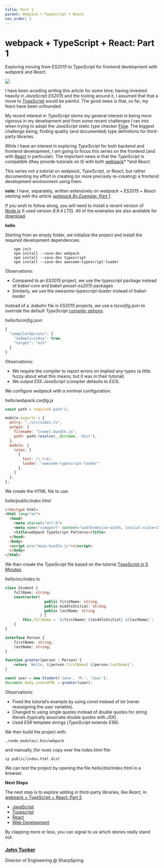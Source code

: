 ```yaml
---
title: Part 1
parent: Webpack + TypeScript + React
nav_order: 1
---
```



# webpack + TypeScript + React: Part 1

Exploring moving from *ES2015* to *TypeScript* for frontend development with
*webpack* and *React*.

![](https://cdn-images-1.medium.com/max/800/1*r5m7BmHh7EvJL2TfO-bUKQ.jpeg)

I have been avoiding writing this article for some time; having invested heavily
in *JavaScript* *ES2015* and the tooling around it, I assumed that that a move
to [TypeScript](https://www.typescriptlang.org/) would be painful. The good news
is that, so far, my fears have been unfounded.

My recent interest in *TypeScript* stems my general interest in being more
rigorous in my development and from some recent challenges I ran into when
trying to adopt the *JavaScript* static type checker [Flow](https://flow.org/).
The biggest challenge being, finding quality (and documented) type definitions
for third-party libraries.

While I have an interest in exploring *TypeScript* for both backend and frontend
development, I am going to focus this series on the frontend (and with
[React](https://reactjs.org/) in particular). The important news is that the
*TypeScript* is compatible (they provide tutorials on it) with both
[webpack](https://webpack.js.org/)* *and *React*.

This series not a tutorial on *webpack*, *TypeScript, *or* React*, but rather
documenting my effort in creating (or more precisely re-creating) a frontend
development environment using them.

**note**: I have, separately, written extensively on *webpack* + *ES2015* +
*React *starting with the article [webpack By Example: Part
1](https://medium.com/front-end-hacking/webpack-by-example-part-1-1d07bc42006a)*.*

If you wish to follow along, you will need to install a recent version of
[Node.js](https://nodejs.org/en/) (I used version *8.9.4 LTS*). All of the
examples are also available for
[download](https://github.com/larkintuckerllc/webpack-typescript-patterns).

**hello**

Starting from an empty folder, we initialize the project and install the
required development dependencies.
```shellsession
    npm init
    npm install --save-dev webpack
    npm install --save-dev typescript
    npm install --save-dev awesome-typescript-loader
```

Observations:

* Compared to an *ES2015* project, we use the *typescript* package instead of
*babel-core* and *babel-preset-es2015* packages
* Similarly, we use the *awesome-typescript-loader* instead of *babel-loader*

Instead of a *.babelrc* file in *ES2015* projects, we use a *tsconfig.json* to
override the default *TypeScript* [compiler
options](https://www.typescriptlang.org/docs/handbook/compiler-options.html).

*hello/tsconfig.json*
```javascript
{
  "compilerOptions": {
    "noImplicitAny": true,
    "target": "es5"
  }
}
```

Observations:

* We require the compiler to report errors on implied *any* types (a little fuzzy
about what this means; but it was in their tutorial)
* We output *ES5 JavaScript* (compiler defaults to *ES3*).

We configure *webpack* with a minimal configuration:

*hello/webpack.config.js*

```javascript
const path = require('path');

module.exports = {
  entry: "./src/index.ts",
  output: {
    filename: "[name].bundle.js",
    path: path.resolve(__dirname, 'dist'),
  },
  module: {
    rules: [
      {
        test: /\.ts$/,
        loader: "awesome-typescript-loader"
      },
    ]
  },
};
```

We create the HTML file to use:

*hello/public/index.html*
```html
<!doctype html>
<html lang="en">
  <head>
    <meta charset="utf-8">
    <meta name="viewport" content="width=device-width, initial-scale=1">
    <title>webpack TypeScript Patterns</title>
  </head>
  <body>
  <script src="main.bundle.js"></script>
  </body>
</html>
```

We then create the *TypeScript* file based on the tutorial [TypeScript in 5
Minutes](https://www.typescriptlang.org/docs/handbook/typescript-in-5-minutes.html).

*hello/src/index.ts*
```typescript
class Student {
    fullName: string;
    constructor(
                  public firstName: string,
                  public middleInitial: string,
                  public lastName: string
                ) {
        this.fullName = `${firstName} ${middleInitial} ${lastName}`;
    }
}

interface Person {
    firstName: string;
    lastName: string;
}

function greeter(person : Person) {
    return `Hello, ${person.firstName} ${person.lastName}`;
}

const user = new Student('Jane', 'M.', 'User');
document.body.innerHTML = greeter(user);
```

Observations:

* Fixed the tutorial’s example by using *const* instead of *let* (never
reassigning the *user* variable).
* Changed to using single quotes instead of double quotes for string literals
(typically associate double quotes with *JSX*).
* Used *ES6* template strings (*TypeScript* extends *ES6*).

We then build the project with:
```shellsession
./node_modules/.bin/webpack
```

and manually (for now) copy over the *index.html* file:
```shellsession
cp public/index.html dist
```

We can test the project by opening the file *hello/dist/index.html* in a
browser.

**Next Steps**

The next step is to explore adding in third-party libraries, like *React*, in
[webpack + TypeScript + React: Part
2](https://medium.com/@johntucker_48673/webpack-typescript-react-part-2-366c102a760b).

* [JavaScript](https://codeburst.io/tagged/javascript?source=post)
* [Typescript](https://codeburst.io/tagged/typescript?source=post)
* [React](https://codeburst.io/tagged/react?source=post)
* [Web Development](https://codeburst.io/tagged/web-development?source=post)

By clapping more or less, you can signal to us which stories really stand out.

### [John Tucker](https://codeburst.io/@johntucker_48673)

Director of Engineering @ SharpSpring
